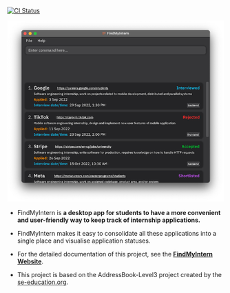 [![CI Status](https://github.com/AY2223S1-CS2103T-T14-1/tp/workflows/Java%20CI/badge.svg)](https://github.com/AY2223S1-CS2103T-T14-1/tp/actions)

![Ui](docs/images/Ui.png)

* FindMyIntern is **a desktop app for students to have a more convenient and user-friendly way to keep track of 
  internship applications.**<br>
* FindMyIntern makes it easy to consolidate all these applications into a single place and visualise application statuses.

  
* For the detailed documentation of this project, see the **[FindMyIntern Website](https://ay2223s1-cs2103t-t14-1.github.io/tp/)**.

* This project is based on the AddressBook-Level3 project created by the [se-education.org](https://se-education.org).
